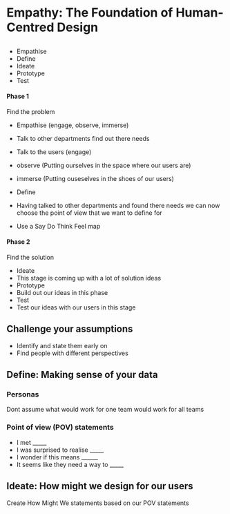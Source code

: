 # Empathy: The Foundation of Human-Centred Design

## 
- Empathise
- Define
- Ideate
- Prototype
- Test

#### Phase 1
Find the problem  
- Empathise (engage, observe, immerse)
 - Talk to other departments find out there needs
  - Talk to the users (engage)
  - observe (Putting ourselves in the space where our users are)
  - immerse (Putting ouseselves in the shoes of our users)

- Define
 - Having talked to other departments and found there needs we can now choose the point of view that we want to define for 
  - Use a Say Do Think Feel map

#### Phase 2
Find the solution  
- Ideate
 - This stage is coming up with a lot of solution ideas
- Prototype
 - Build out our ideas in this phase
- Test
 - Test our ideas with our users in this stage

## Challenge your assumptions

- Identify and state them early on
- Find people with different perspectives

## Define: Making sense of your data

### Personas

Dont assume what would work for one team would work for all teams  

### Point of view (POV) statements

- I met _____
- I was surprised to realise _____
- I wonder if this means ______
- It seems like they need a way to _____

## Ideate: How might we design for our users

Create How Might We statements based on our POV statements

